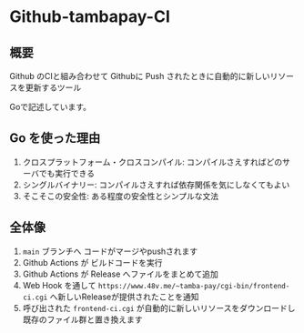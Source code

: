# Github-tambapay-CI

## 概要

Github のCIと組み合わせて Githubに Push されたときに自動的に新しいリソースを更新するツール

Goで記述しています。

## Go を使った理由

1. クロスプラットフォーム・クロスコンパイル: コンパイルさえすればどのサーバでも実行できる
2. シングルバイナリー: コンパイルさえすれば依存関係を気にしなくてもよい
3. そこそこの安全性: ある程度の安全性とシンプルな文法

## 全体像

1. `main` ブランチへ コードがマージやpushされます
2. Github Actions が ビルドコードを実行
3. Github Actions が Release へファイルをまとめて追加
4. Web Hook を通して `https://www.48v.me/~tamba-pay/cgi-bin/frontend-ci.cgi` へ新しいReleaseが提供されたことを通知
5. 呼び出された `frontend-ci.cgi` が自動的に新しいリソースをダウンロードし既存のファイル群と置き換えます
